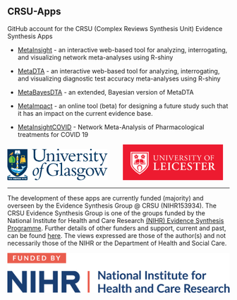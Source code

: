 ## CRSU-Apps

GitHub account for the CRSU (Complex Reviews Synthesis Unit) Evidence Synthesis Apps

* [MetaInsight](https://github.com/CRSU-Apps/MetaInsight) - an interactive web-based tool for analyzing, interrogating, and visualizing network meta-analyses using R-shiny

* [MetaDTA](https://github.com/CRSU-Apps/MetaDTA) - an interactive web-based tool for analyzing, interrogating, and visualizing diagnostic test accuracy meta-analyses using R-shiny

* [MetaBayesDTA](https://github.com/CRSU-Apps/MetaBayesDTA) - an extended, Bayesian version of MetaDTA

* [MetaImpact](https://github.com/CRSU-Apps/MetaImpact) - an online tool (beta) for designing a future study such that it has an impact on the current evidence base.

* [MetaInsightCOVID](https://github.com/CRSU-Apps/MetaInsightCOVID) - Network Meta-Analysis of Pharmacological treatments for COVID 19

<p float="left">
  <img src="https://github.com/CRSU-Apps/.github/blob/main/UoG_colour.png" width="45%" />
  &nbsp; &nbsp; &nbsp; &nbsp;
  <img src="https://github.com/CRSU-Apps/.github/blob/main/RedBlockUoLlogo.png" width="45%" /> 
</p>

---

The development of these apps are currently funded (majority) and overseen by the Evidence Synthesis Group @ CRSU (NIHR153934). The CRSU Evidence Synthesis Group is one of the groups funded by the National Institute for Health and Care Research [(NIHR) Evidence Synthesis Programme](https://www.nihr.ac.uk/explore-nihr/funding-programmes/evidence-synthesis.htm). Further details of other funders and support, current and past, can be found [here](https://github.com/CRSU-Apps/.github/wiki/Detailed-Funding-Statement).
The views expressed are those of the author(s) and not necessarily those of the NIHR or the Department of Health and Social Care.

![funded-by-nihr-logo](https://github.com/CRSU-Apps/.github/blob/main/funded-by-nihr-logo.png)
